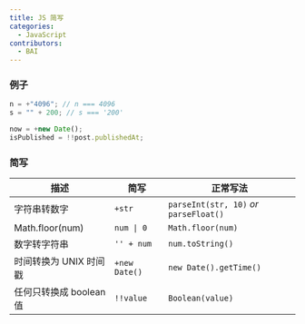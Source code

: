 ```yaml
---
title: JS 简写
categories:
  - JavaScript
contributors:
  - BAI
---
```


### 例子

```js
n = +"4096"; // n === 4096
s = "" + 200; // s === '200'
```

```js
now = +new Date();
isPublished = !!post.publishedAt;
```

### 简写

| 描述                    | 简写          | 正常写法                                |
| ----------------------- | ------------- | --------------------------------------- |
| 字符串转数字            | `+str`        | `parseInt(str, 10)` _or_ `parseFloat()` |
| Math.floor(num)         | `num \| 0`    | `Math.floor(num)`                       |
| 数字转字符串            | `'' + num`    | `num.toString()`                        |
| 时间转换为 UNIX 时间戳  | `+new Date()` | `new Date().getTime()`                  |
| 任何只转换成 boolean 值 | `!!value`     | `Boolean(value)`                        |
